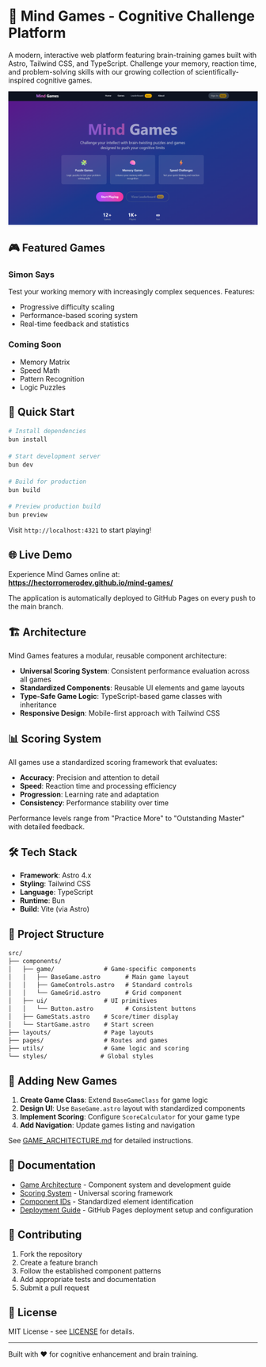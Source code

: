 # 🧠 Mind Games - Cognitive Challenge Platform

A modern, interactive web platform featuring brain-training games built with Astro, Tailwind CSS, and TypeScript. Challenge your memory, reaction time, and problem-solving skills with our growing collection of scientifically-inspired cognitive games.

![Mind Games Platform](https://github.com/hectorromerodev/mind-games/blob/master/src/assets/preview.png)

## 🎮 **Featured Games**

### Simon Says
Test your working memory with increasingly complex sequences. Features:
- Progressive difficulty scaling
- Performance-based scoring system
- Real-time feedback and statistics

### Coming Soon
- Memory Matrix
- Speed Math
- Pattern Recognition
- Logic Puzzles

## 🚀 **Quick Start**

```bash
# Install dependencies
bun install

# Start development server
bun dev

# Build for production
bun build

# Preview production build
bun preview
```

Visit `http://localhost:4321` to start playing!

## 🌐 **Live Demo**

Experience Mind Games online at: **https://hectorromerodev.github.io/mind-games/**

The application is automatically deployed to GitHub Pages on every push to the main branch.

## 🏗️ **Architecture**

Mind Games features a modular, reusable component architecture:

- **Universal Scoring System**: Consistent performance evaluation across all games
- **Standardized Components**: Reusable UI elements and game layouts
- **Type-Safe Game Logic**: TypeScript-based game classes with inheritance
- **Responsive Design**: Mobile-first approach with Tailwind CSS

## 📊 **Scoring System**

All games use a standardized scoring framework that evaluates:
- **Accuracy**: Precision and attention to detail
- **Speed**: Reaction time and processing efficiency
- **Progression**: Learning rate and adaptation
- **Consistency**: Performance stability over time

Performance levels range from "Practice More" to "Outstanding Master" with detailed feedback.

## 🛠️ **Tech Stack**

- **Framework**: Astro 4.x
- **Styling**: Tailwind CSS
- **Language**: TypeScript
- **Runtime**: Bun
- **Build**: Vite (via Astro)

## 📁 **Project Structure**

```
src/
├── components/
│   ├── game/              # Game-specific components
│   │   ├── BaseGame.astro       # Main game layout
│   │   ├── GameControls.astro   # Standard controls
│   │   └── GameGrid.astro       # Grid component
│   ├── ui/                # UI primitives
│   │   └── Button.astro         # Consistent buttons
│   ├── GameStats.astro    # Score/timer display
│   └── StartGame.astro    # Start screen
├── layouts/               # Page layouts
├── pages/                 # Routes and games
├── utils/                 # Game logic and scoring
└── styles/               # Global styles
```

## 🎯 **Adding New Games**

1. **Create Game Class**: Extend `BaseGameClass` for game logic
2. **Design UI**: Use `BaseGame.astro` layout with standardized components
3. **Implement Scoring**: Configure `ScoreCalculator` for your game type
4. **Add Navigation**: Update games listing and navigation

See [GAME_ARCHITECTURE.md](./GAME_ARCHITECTURE.md) for detailed instructions.

## 📖 **Documentation**

- [Game Architecture](./GAME_ARCHITECTURE.md) - Component system and development guide
- [Scoring System](./SCORING_SYSTEM.md) - Universal scoring framework
- [Component IDs](./COMPONENT_IDS.md) - Standardized element identification
- [Deployment Guide](./DEPLOYMENT.md) - GitHub Pages deployment setup and configuration

## 🤝 **Contributing**

1. Fork the repository
2. Create a feature branch
3. Follow the established component patterns
4. Add appropriate tests and documentation
5. Submit a pull request

## 📄 **License**

MIT License - see [LICENSE](./LICENSE) for details.

---

Built with ❤️ for cognitive enhancement and brain training.
